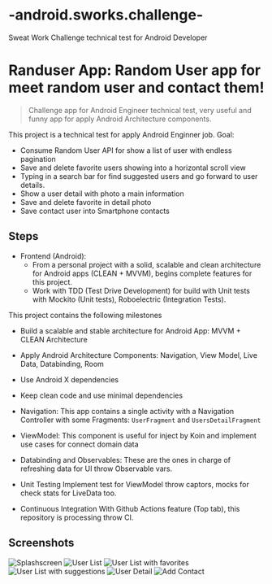 # -android.sworks.challenge-
Sweat Work Challenge technical test for Android Developer

# Randuser App: Random User app for meet random user and contact them!
> Challenge app for Android Engineer technical test, very useful and funny app for apply Android Architecture components.

This project is a technical test for apply Android Enginner job. 
Goal: 

- Consume Random User API for show a list of user with endless pagination
- Save and delete favorite users showing into a horizontal scroll view
- Typing in a search bar for find suggested users and go forward to user details.
- Show a user detail with photo a main information
- Save and delete favorite in detail photo
- Save contact user into Smartphone contacts

## Steps

- Frontend (Android):
  - From a personal project with a solid, scalable and clean architecture for Android apps (CLEAN + MVVM), begins complete features for this project.
  - Work with TDD (Test Drive Development) for build with Unit tests with Mockito (Unit tests), Roboelectric (Integration Tests).

This project contains the following milestones
 
- Build a scalable and stable architecture for Android App: MVVM + CLEAN Architecture
- Apply Android Architecture Components: Navigation, View Model, Live Data, Databinding, Room
- Use Android X dependencies
- Keep clean code and use minimal dependencies

- Navigation:
This app contains a single activity with a Navigation Controller with some Fragments: `UserFragment` and `UsersDetailFragment`

- ViewModel:
This component is useful for inject by Koin and implement use cases for connect domain data

- Databinding and Observables:
These are the ones in charge of refreshing data for UI throw Observable vars.

- Unit Testing
Implement test for ViewModel throw captors, mocks for check stats for LiveData too.

- Continuous Integration
With Github Actions feature (Top tab), this repository is processing throw CI.

## Screenshots

![Splashscreen](https://raw.githubusercontent.com/anibalbastiass/android.sworks.challenge/feature/testing-and-documentation/screenshots/Screenshot_1589130085.png) 
![User List](https://raw.githubusercontent.com/anibalbastiass/android.sworks.challenge/feature/testing-and-documentation/screenshots/Screenshot_1589130104.png)
![User List with favorites](https://raw.githubusercontent.com/anibalbastiass/android.sworks.challenge/feature/testing-and-documentation/screenshots/Screenshot_1589130116.png)
![User List with suggestions](https://raw.githubusercontent.com/anibalbastiass/android.sworks.challenge/feature/testing-and-documentation/screenshots/Screenshot_1589130125.png)
![User Detail](https://raw.githubusercontent.com/anibalbastiass/android.sworks.challenge/feature/testing-and-documentation/screenshots/Screenshot_1589130133.png)
![Add Contact](https://raw.githubusercontent.com/anibalbastiass/android.sworks.challenge/feature/testing-and-documentation/screenshots/Screenshot_1589130152.png)


